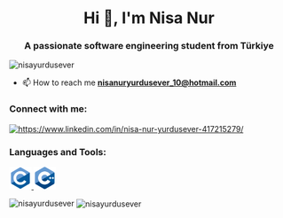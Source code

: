 <h1 align="center">Hi 👋, I'm Nisa Nur</h1>
<h3 align="center">A passionate software engineering student from Türkiye</h3>

<p align="left"> <img src="https://komarev.com/ghpvc/?username=nisayurdusever&label=Profile%20views&color=0e75b6&style=flat" alt="nisayurdusever" /> </p>

- 📫 How to reach me **nisanuryurdusever_10@hotmail.com**

<h3 align="left">Connect with me:</h3>
<p align="left">
<a href="https://linkedin.com/in/https://www.linkedin.com/in/nisa-nur-yurdusever-417215279/" target="blank"><img align="center" src="https://raw.githubusercontent.com/rahuldkjain/github-profile-readme-generator/master/src/images/icons/Social/linked-in-alt.svg" alt="https://www.linkedin.com/in/nisa-nur-yurdusever-417215279/" height="30" width="40" /></a>
</p>

<h3 align="left">Languages and Tools:</h3>
<p align="left"> <a href="https://www.cprogramming.com/" target="_blank" rel="noreferrer"> <img src="https://raw.githubusercontent.com/devicons/devicon/master/icons/c/c-original.svg" alt="c" width="40" height="40"/> </a> <a href="https://www.w3schools.com/cpp/" target="_blank" rel="noreferrer"> <img src="https://raw.githubusercontent.com/devicons/devicon/master/icons/cplusplus/cplusplus-original.svg" alt="cplusplus" width="40" height="40"/> </a> </p>

<p><img align="left" src="https://github-readme-stats.vercel.app/api/top-langs?username=nisayurdusever&show_icons=true&locale=en&layout=compact" alt="nisayurdusever" /></p>

<p>&nbsp;<img align="center" src="https://github-readme-stats.vercel.app/api?username=nisayurdusever&show_icons=true&locale=en" alt="nisayurdusever" /></p>


